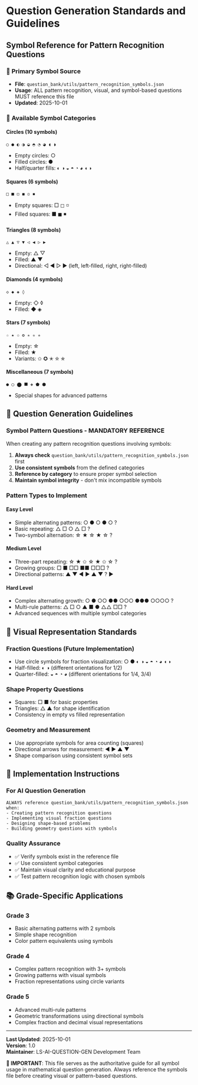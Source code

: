 # Question Generation Standards and Guidelines

## Symbol Reference for Pattern Recognition Questions

### 📁 **Primary Symbol Source**

-   **File**: `question_bank/utils/pattern_recognition_symbols.json`
-   **Usage**: ALL pattern recognition, visual, and symbol-based questions MUST reference this file
-   **Updated**: 2025-10-01

### 🎯 **Available Symbol Categories**

#### **Circles** (10 symbols)

```
○ ● ◐ ◑ ◒ ◓ ◔ ◕ ◖ ◗
```

-   Empty circles: ○
-   Filled circles: ●
-   Half/quarter fills: ◐ ◑ ◒ ◓ ◔ ◕ ◖ ◗

#### **Squares** (6 symbols)

```
□ ■ ◻ ◼ ◽ ◾
```

-   Empty squares: □ ◻ ◽
-   Filled squares: ■ ◼ ◾

#### **Triangles** (8 symbols)

```
△ ▲ ▽ ▼ ◁ ◀ ▷ ▶
```

-   Empty: △ ▽
-   Filled: ▲ ▼
-   Directional: ◁ ◀ ▷ ▶ (left, left-filled, right, right-filled)

#### **Diamonds** (4 symbols)

```
◇ ◆ ◈ ◊
```

-   Empty: ◇ ◊
-   Filled: ◆ ◈

#### **Stars** (7 symbols)

```
☆ ★ ✩ ✪ ✭ ✮ ✯
```

-   Empty: ☆
-   Filled: ★
-   Variants: ✩ ✪ ✭ ✮ ✯

#### **Miscellaneous** (7 symbols)

```
● ◯ ⬤ ⯀ ❖ ⬟ ⬢
```

-   Special shapes for advanced patterns

## 📝 **Question Generation Guidelines**

### **Symbol Pattern Questions - MANDATORY REFERENCE**

When creating any pattern recognition questions involving symbols:

1. **Always check** `question_bank/utils/pattern_recognition_symbols.json` first
2. **Use consistent symbols** from the defined categories
3. **Reference by category** to ensure proper symbol selection
4. **Maintain symbol integrity** - don't mix incompatible symbols

### **Pattern Types to Implement**

#### **Easy Level**

-   Simple alternating patterns: ○ ● ○ ● ○ ?
-   Basic repeating: △ □ ○ △ □ ?
-   Two-symbol alternation: ☆ ★ ☆ ★ ☆ ?

#### **Medium Level**

-   Three-part repeating: ☆ ★ ✩ ☆ ★ ✩ ☆ ?
-   Growing groups: □ ■ □□ ■■ □□□ ?
-   Directional patterns: ▲ ▼ ◀ ▶ ▲ ▼ ? ▶

#### **Hard Level**

-   Complex alternating growth: ○ ● ○○ ●● ○○○ ●●● ○○○○ ?
-   Multi-rule patterns: △ □ ○ ▲ ■ ● △△ □□ ?
-   Advanced sequences with multiple symbol categories

## 🎨 **Visual Representation Standards**

### **Fraction Questions** (Future Implementation)

-   Use circle symbols for fraction visualization: ○ ● ◐ ◑ ◒ ◓ ◔ ◕ ◖ ◗
-   Half-filled: ◐ ◑ (different orientations for 1/2)
-   Quarter-filled: ◒ ◓ ◔ ◕ (different orientations for 1/4, 3/4)

### **Shape Property Questions**

-   Squares: □ ■ for basic properties
-   Triangles: △ ▲ for shape identification
-   Consistency in empty vs filled representation

### **Geometry and Measurement**

-   Use appropriate symbols for area counting (squares)
-   Directional arrows for measurement: ◀ ▶ ▲ ▼
-   Shape comparison using consistent symbol sets

## 🔧 **Implementation Instructions**

### **For AI Question Generation**

```
ALWAYS reference question_bank/utils/pattern_recognition_symbols.json when:
- Creating pattern recognition questions
- Implementing visual fraction questions
- Designing shape-based problems
- Building geometry questions with symbols
```

### **Quality Assurance**

-   ✅ Verify symbols exist in the reference file
-   ✅ Use consistent symbol categories
-   ✅ Maintain visual clarity and educational purpose
-   ✅ Test pattern recognition logic with chosen symbols

## 📚 **Grade-Specific Applications**

### **Grade 3**

-   Basic alternating patterns with 2 symbols
-   Simple shape recognition
-   Color pattern equivalents using symbols

### **Grade 4**

-   Complex pattern recognition with 3+ symbols
-   Growing patterns with visual symbols
-   Fraction representations using circle variants

### **Grade 5**

-   Advanced multi-rule patterns
-   Geometric transformations using directional symbols
-   Complex fraction and decimal visual representations

---

**Last Updated**: 2025-10-01  
**Version**: 1.0  
**Maintainer**: LS-AI-QUESTION-GEN Development Team

**🚨 IMPORTANT**: This file serves as the authoritative guide for all symbol usage in mathematical question generation. Always reference the symbols file before creating visual or pattern-based questions.
